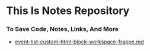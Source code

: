 # This Is Notes Repository
### To Save Code, Notes, Links, And More

- [event-list-custom-html-block-workspace-frappe.md](event-list-custom-html-block-workspace-frappe.md)

